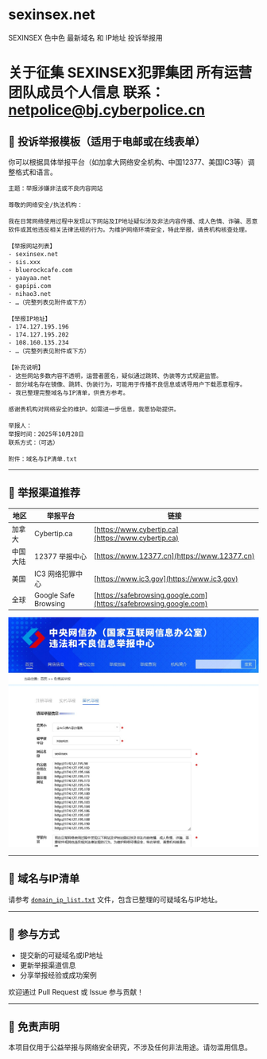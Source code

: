 # sexinsex.net
SEXINSEX 色中色 最新域名 和 IP地址 投诉举报用

# 关于征集 SEXINSEX犯罪集团 所有运营团队成员个人信息 联系：netpolice@bj.cyberpolice.cn      

## 📄 投诉举报模板（适用于电邮或在线表单）

你可以根据具体举报平台（如加拿大网络安全机构、中国12377、美国IC3等）调整格式和语言。

```
主题：举报涉嫌非法或不良内容网站

尊敬的网络安全/执法机构：

我在日常网络使用过程中发现以下网站及IP地址疑似涉及非法内容传播、成人色情、诈骗、恶意软件或其他违反相关法律法规的行为。为维护网络环境安全，特此举报，请贵机构核查处理。

【举报网站列表】
- sexinsex.net
- sis.xxx
- bluerockcafe.com
- yaayaa.net
- gapipi.com
- nihao3.net
- …（完整列表见附件或下方）

【举报IP地址】
- 174.127.195.196
- 174.127.195.202
- 108.160.135.234
- …（完整列表见附件或下方）

【补充说明】
- 这些网站多数内容不透明，运营者匿名，疑似通过跳转、伪装等方式规避监管。
- 部分域名存在镜像、跳转、伪装行为，可能用于传播不良信息或诱导用户下载恶意程序。
- 我已整理完整域名与IP清单，供贵方参考。

感谢贵机构对网络安全的维护。如需进一步信息，我愿协助提供。

举报人：
举报时间：2025年10月28日  
联系方式：（可选）

附件：域名与IP清单.txt
```

---

## 🧭 举报渠道推荐

| 地区 | 举报平台 | 链接 |
|------|-----------|------|
| 加拿大 | Cybertip.ca | [https://www.cybertip.ca](https://www.cybertip.ca) |
| 中国大陆 | 12377 举报中心 | [https://www.12377.cn](https://www.12377.cn) |
| 美国 | IC3 网络犯罪中心 | [https://www.ic3.gov](https://www.ic3.gov) |
| 全球 | Google Safe Browsing | [https://safebrowsing.google.com](https://safebrowsing.google.com) |

![sample](./t.jpg)

---

## 📂 域名与IP清单

请参考 [`domain_ip_list.txt`](./domain_ip_list.txt) 文件，包含已整理的可疑域名与IP地址。

---

## 🤝 参与方式

- 提交新的可疑域名或IP地址
- 更新举报渠道信息
- 分享举报经验或成功案例

欢迎通过 Pull Request 或 Issue 参与贡献！

---

## 📜 免责声明

本项目仅用于公益举报与网络安全研究，不涉及任何非法用途。请勿滥用信息。

```

